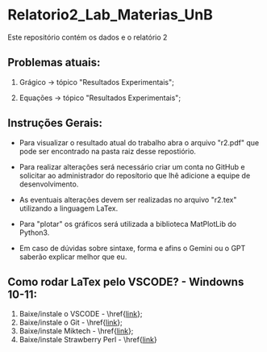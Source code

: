 # Relatorio2_Lab_Materias_UnB
Este repositório contém os dados e o relatório 2

## Problemas atuais:

1. Grágico -> tópico "Resultados Experimentais";

2. Equações -> tópico "Resultados Experimentais";

## Instruções Gerais:

* Para visualizar o resultado atual do trabalho abra o arquivo "r2.pdf" que pode ser encontrado na pasta raiz desse repostiório.

* Para realizar alterações será necessário criar um conta no GitHub e solicitar ao administrador do reposítorio que lhê adicione a equipe de desenvolvimento.

* As eventuais alterações devem ser realizadas no arquivo "r2.tex" utilizando a linguagem LaTex.

* Para "plotar" os gráficos será utilizada a biblioteca MatPlotLib do Python3.

* Em caso de dúvidas sobre sintaxe, forma e afins o Gemini ou o GPT saberão explicar melhor que eu.

## Como rodar LaTex pelo VSCODE? - Windowns 10-11:

1. Baixe/instale o VSCODE - \href{[link]()};
2. Baixe/instale o Git - \href{[link](https://git-scm.com/downloads)};
3. Baixe/instale Miktech - \href{[link](https://miktex.org/download)};
4. Baixe/instale Strawberry Perl - \href{[link](https://strawberryperl.com/)}


